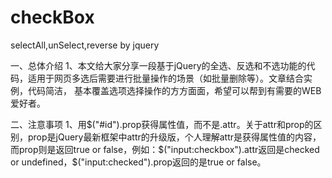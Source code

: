 # checkBox
selectAll,unSelect,reverse by jquery

一、总体介绍
1、本文给大家分享一段基于jQuery的全选、反选和不选功能的代码，适用于网页多选后需要进行批量操作的场景（如批量删除等）。文章结合实例，代码简洁，
基本覆盖选项选择操作的方方面面，希望可以帮到有需要的WEB爱好者。

二、注意事项
1、用$("#id").prop获得属性值，而不是.attr。关于attr和prop的区别，prop是jQuery最新框架中attr的升级版，个人理解attr是获得属性值的内容，而prop则是返回true
or false，例如：$("input:checkbox").attr返回是checked or undefined，$("input:checked").prop返回的是true or false。

